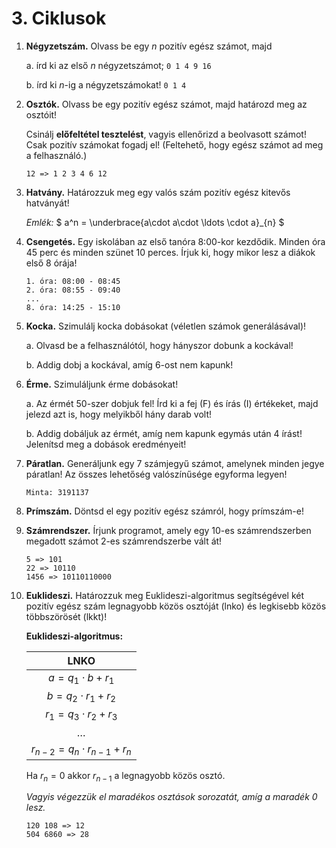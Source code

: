 # 3. Ciklusok

1. **Négyzetszám.** Olvass be egy $n$ pozitív egész számot, majd

    a. írd ki az első $n$ négyzetszámot; `0 1 4 9 16`

    b. írd ki $n$-ig a négyzetszámokat! `0 1 4`

2. **Osztók.** Olvass be egy pozitív egész számot, majd határozd meg az osztóit!

    Csinálj **előfeltétel tesztelést**, vagyis ellenőrizd a beolvasott számot! Csak pozitív számokat fogadj el! (Feltehető, hogy egész számot ad meg a felhasználó.)

    ```
    12 => 1 2 3 4 6 12
    ```

3. **Hatvány.** Határozzuk meg egy valós szám pozitív egész kitevős hatványát!

    *Emlék:* $ a^n = \underbrace{a\cdot a\cdot \ldots \cdot a}_{n} $

4. **Csengetés.** Egy iskolában az első tanóra 8:00-kor kezdődik. Minden óra 45 perc és minden szünet 10 perces. Írjuk ki, hogy mikor lesz a diákok első 8 órája!

    ```
    1. óra: 08:00 - 08:45
    2. óra: 08:55 - 09:40
    ...
    8. óra: 14:25 - 15:10
    ```

5. **Kocka.** Szimulálj kocka dobásokat (véletlen számok generálásával)!

    a. Olvasd be a felhasználótól, hogy hányszor dobunk a kockával!

    b. Addig dobj a kockával, amíg 6-ost nem kapunk!

6. **Érme.** Szimuláljunk érme dobásokat!

    a. Az érmét 50-szer dobjuk fel! Írd ki a fej (F) és írás (I) értékeket, majd jelezd azt is, hogy melyikből hány darab volt!

    b. Addig dobáljuk az érmét, amíg nem kapunk egymás után 4 írást! Jelenítsd meg a dobások eredményeit!

7. **Páratlan.** Generáljunk egy 7 számjegyű számot, amelynek minden jegye páratlan! Az összes lehetőség valószínűsége egyforma legyen!

    ```
    Minta: 3191137
    ```

8. **Prímszám.** Döntsd el egy pozitív egész számról, hogy prímszám-e!

9.  **Számrendszer.** Írjunk programot, amely egy 10-es számrendszerben megadott számot 2-es számrendszerbe vált át!

    ```
    5 => 101
    22 => 10110
    1456 => 10110110000
    ```

10. **Euklideszi.** Határozzuk meg Euklideszi-algoritmus segítségével két pozitív egész szám legnagyobb közös osztóját (lnko) és legkisebb közös többszörösét (lkkt)!

    **Euklideszi-algoritmus:**

    | LNKO |
    | :-: |
    | $a = q_1 \cdot b + r_1$ |
    | $b = q_2 \cdot r_1 + r_2$ |
    | $r_1 = q_3 \cdot r_2 + r_3$ |
    | $\ldots$ |
    | $r_{n-2} = q_{n} \cdot r_{n-1} + r_{n}$ |

    Ha $r_n = 0$ akkor $r_{n-1}$ a legnagyobb közös osztó.

    *Vagyis végezzük el maradékos osztások sorozatát, amíg a maradék 0 lesz.*

    ```
    120 108 => 12
    504 6860 => 28
    ```
